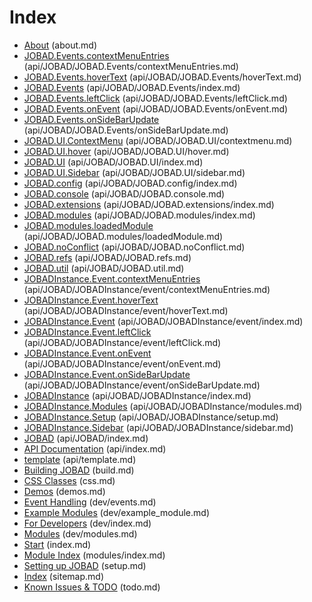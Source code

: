 # Index

* [About](about.md) (about.md)
* [JOBAD.Events.contextMenuEntries](api/JOBAD/JOBAD.Events/contextMenuEntries.md) (api/JOBAD/JOBAD.Events/contextMenuEntries.md)
* [JOBAD.Events.hoverText](api/JOBAD/JOBAD.Events/hoverText.md) (api/JOBAD/JOBAD.Events/hoverText.md)
* [JOBAD.Events](api/JOBAD/JOBAD.Events/index.md) (api/JOBAD/JOBAD.Events/index.md)
* [JOBAD.Events.leftClick](api/JOBAD/JOBAD.Events/leftClick.md) (api/JOBAD/JOBAD.Events/leftClick.md)
* [JOBAD.Events.onEvent](api/JOBAD/JOBAD.Events/onEvent.md) (api/JOBAD/JOBAD.Events/onEvent.md)
* [JOBAD.Events.onSideBarUpdate](api/JOBAD/JOBAD.Events/onSideBarUpdate.md) (api/JOBAD/JOBAD.Events/onSideBarUpdate.md)
* [JOBAD.UI.ContextMenu](api/JOBAD/JOBAD.UI/contextmenu.md) (api/JOBAD/JOBAD.UI/contextmenu.md)
* [JOBAD.UI.hover](api/JOBAD/JOBAD.UI/hover.md) (api/JOBAD/JOBAD.UI/hover.md)
* [JOBAD.UI](api/JOBAD/JOBAD.UI/index.md) (api/JOBAD/JOBAD.UI/index.md)
* [JOBAD.UI.Sidebar](api/JOBAD/JOBAD.UI/sidebar.md) (api/JOBAD/JOBAD.UI/sidebar.md)
* [JOBAD.config](api/JOBAD/JOBAD.config/index.md) (api/JOBAD/JOBAD.config/index.md)
* [JOBAD.console](api/JOBAD/JOBAD.console.md) (api/JOBAD/JOBAD.console.md)
* [JOBAD.extensions](api/JOBAD/JOBAD.extensions/index.md) (api/JOBAD/JOBAD.extensions/index.md)
* [JOBAD.modules](api/JOBAD/JOBAD.modules/index.md) (api/JOBAD/JOBAD.modules/index.md)
* [JOBAD.modules.loadedModule](api/JOBAD/JOBAD.modules/loadedModule.md) (api/JOBAD/JOBAD.modules/loadedModule.md)
* [JOBAD.noConflict](api/JOBAD/JOBAD.noConflict.md) (api/JOBAD/JOBAD.noConflict.md)
* [JOBAD.refs](api/JOBAD/JOBAD.refs.md) (api/JOBAD/JOBAD.refs.md)
* [JOBAD.util](api/JOBAD/JOBAD.util.md) (api/JOBAD/JOBAD.util.md)
* [JOBADInstance.Event.contextMenuEntries](api/JOBAD/JOBADInstance/event/contextMenuEntries.md) (api/JOBAD/JOBADInstance/event/contextMenuEntries.md)
* [JOBADInstance.Event.hoverText](api/JOBAD/JOBADInstance/event/hoverText.md) (api/JOBAD/JOBADInstance/event/hoverText.md)
* [JOBADInstance.Event](api/JOBAD/JOBADInstance/event/index.md) (api/JOBAD/JOBADInstance/event/index.md)
* [JOBADInstance.Event.leftClick](api/JOBAD/JOBADInstance/event/leftClick.md) (api/JOBAD/JOBADInstance/event/leftClick.md)
* [JOBADInstance.Event.onEvent](api/JOBAD/JOBADInstance/event/onEvent.md) (api/JOBAD/JOBADInstance/event/onEvent.md)
* [JOBADInstance.Event.onSideBarUpdate](api/JOBAD/JOBADInstance/event/onSideBarUpdate.md) (api/JOBAD/JOBADInstance/event/onSideBarUpdate.md)
* [JOBADInstance](api/JOBAD/JOBADInstance/index.md) (api/JOBAD/JOBADInstance/index.md)
* [JOBADInstance.Modules](api/JOBAD/JOBADInstance/modules.md) (api/JOBAD/JOBADInstance/modules.md)
* [JOBADInstance.Setup](api/JOBAD/JOBADInstance/setup.md) (api/JOBAD/JOBADInstance/setup.md)
* [JOBADInstance.Sidebar](api/JOBAD/JOBADInstance/sidebar.md) (api/JOBAD/JOBADInstance/sidebar.md)
* [JOBAD](api/JOBAD/index.md) (api/JOBAD/index.md)
* [API Documentation](api/index.md) (api/index.md)
* [template](api/template.md) (api/template.md)
* [Building JOBAD](build.md) (build.md)
* [CSS Classes](css.md) (css.md)
* [Demos](demos.md) (demos.md)
* [Event Handling](dev/events.md) (dev/events.md)
* [Example Modules](dev/example_module.md) (dev/example_module.md)
* [For Developers](dev/index.md) (dev/index.md)
* [Modules](dev/modules.md) (dev/modules.md)
* [Start](index.md) (index.md)
* [Module Index](modules/index.md) (modules/index.md)
* [Setting up JOBAD](setup.md) (setup.md)
* [Index](sitemap.md) (sitemap.md)
* [Known Issues & TODO](todo.md) (todo.md)
